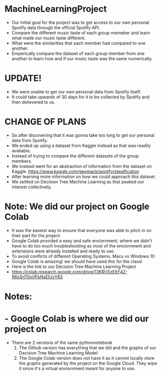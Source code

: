 # MachineLearningProject

- Our initial goal for the project was to get access to our own personal Spotify data through the official Spotify API.
- Compare the different music taste of each group memeber and learn what made our music taste different.
- What were the similarities that each member had compared to one another.
- Emperically compare the dataset of each group member from one another to learn how and if our music taste was the same numerically.

# UPDATE!
- We were unable to get our own personal data from Spotify itself.
- It could take upwards of 30 days for it to be collected by Spotify and then delievered to us.

# CHANGE OF PLANS 
- So after discovering that it was gonna take too long to get our personal data from Spotify.
- We ended up using a dataset from Kaggle instead as that was readily avaliable.
- Instead of trying to compare the different datasets of the group members. 
- We instead went for an abstraction of information from the dataset on Kaggle.
https://www.kaggle.com/geomack/spotifyclassification
- After learning more information on how we could approach this dataset. 
- We settled on Decision Tree Machine Learning as that peaked our interest collectively.

# Note: We did our project on Google Colab
- It was the easiest way to ensure that everyone was able to pitch in on their part for the project.
- Google Colab provided a easy and safe enviornment, where we didn't have to do too much troubleshooting as most of the enviornment and extensions were already installed and ready to use.
- To avoid conflicts of different Operating Systems. Macs vs Windows 10
- Google Colab is amazing! we should have used this for the class!
- Here is the link to our Decision Tree Machine Learning Project
- https://colab.research.google.com/drive/13KRVXzEEF4Z-R6sSnT0o0FbNsElUyY83

# Notes:
# - Google Colab is where we did our project on
- There are 2 versions of the same pythonnotebook
  1) The Github version has everything that we did and the graphs of our Decision Tree Machine Learning Model
  2) The Google Colab version does not have it as it cannot locally store the graphs generated by the project on the Google Cloud. They wipe it since it's a virtual enviornment meant for anyone to use.
